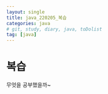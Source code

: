```yaml
---
layout: single
title: java_220205_복습
categories: java
# git, study, diary, java, toDolist
tag: [java] 
---
```


# 복습

무엇을 공부했을까~